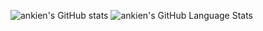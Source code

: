 ![ankien's GitHub stats](https://github-readme-stats.vercel.app/api?username=ankien&include_all_commits=true)
![ankien's GitHub Language Stats](https://github-readme-stats.vercel.app/api/top-langs/?username=ankien&langs_count=7&hide=Objective-C,C)
